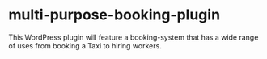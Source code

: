 # multi-purpose-booking-plugin
This WordPress plugin will feature a booking-system that has a wide range of uses from booking a Taxi to hiring workers.
